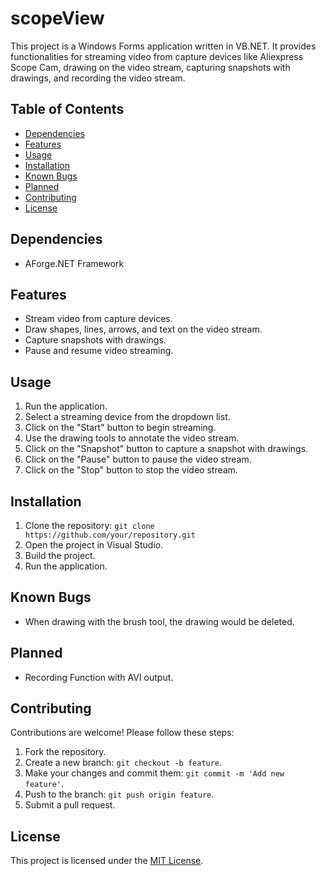 # scopeView

This project is a Windows Forms application written in VB.NET. It provides functionalities for streaming video from capture devices like Aliexpress Scope Cam, drawing on the video stream, capturing snapshots with drawings, and recording the video stream.

## Table of Contents

- [Dependencies](#dependencies)
- [Features](#features)
- [Usage](#usage)
- [Installation](#installation)
- [Known Bugs](#known-bugs)
- [Planned](#planned)
- [Contributing](#contributing)
- [License](#license)

## Dependencies

- AForge.NET Framework

## Features

- Stream video from capture devices.
- Draw shapes, lines, arrows, and text on the video stream.
- Capture snapshots with drawings.
- Pause and resume video streaming.

## Usage

1. Run the application.
2. Select a streaming device from the dropdown list.
3. Click on the "Start" button to begin streaming.
4. Use the drawing tools to annotate the video stream.
5. Click on the "Snapshot" button to capture a snapshot with drawings.
6. Click on the "Pause" button to pause the video stream.
7. Click on the "Stop" button to stop the video stream.

## Installation

1. Clone the repository: `git clone https://github.com/your/repository.git`
2. Open the project in Visual Studio.
3. Build the project.
4. Run the application.

## Known Bugs

- When drawing with the brush tool, the drawing would be deleted.

## Planned

- Recording Function with AVI output.

## Contributing

Contributions are welcome! Please follow these steps:

1. Fork the repository.
2. Create a new branch: `git checkout -b feature`.
3. Make your changes and commit them: `git commit -m 'Add new feature'`.
4. Push to the branch: `git push origin feature`.
5. Submit a pull request.

## License

This project is licensed under the [MIT License](LICENSE).

